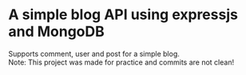 # A simple blog API using expressjs and MongoDB
Supports comment, user and post for a simple blog.  
Note: This project was made for practice and commits are not clean!
